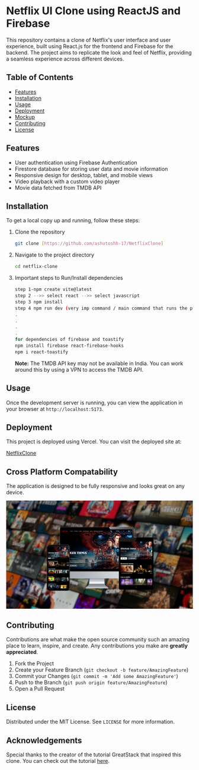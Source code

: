 # Netflix UI Clone using ReactJS and Firebase

This repository contains a clone of Netflix's user interface and user experience, built using React.js for the frontend and Firebase for the backend. The project aims to replicate the look and feel of Netflix, providing a seamless experience across different devices.

## Table of Contents
- [Features](#features)
- [Installation](#installation)
- [Usage](#usage)
- [Deployment](#deployment)
- [Mockup](#mockup)
- [Contributing](#contributing)
- [License](#license)

## Features
- User authentication using Firebase Authentication
- Firestore database for storing user data and movie information
- Responsive design for desktop, tablet, and mobile views
- Video playback with a custom video player
- Movie data fetched from TMDB API

## Installation
To get a local copy up and running, follow these steps:

1. Clone the repository
    ```sh
    git clone [https://github.com/ashutoshh-17/NetflixClone]
    ```
2. Navigate to the project directory
    ```sh
    cd netflix-clone
    ```
3. Important steps to Run/Install dependencies
    ```sh
    step 1-npm create vite@latest
    step 2 -->> select react -->> select javascript
    step 3 npm install
    step 4 npm run dev (very imp command / main command that runs the project)
    .
    .
    .
    .
    for dependencies of firebase and toastify
    npm install firebase react-firebase-hooks
    npm i react-toastify
    ```


    **Note:** The TMDB API key may not be available in India. You can work around this by using a VPN to access the TMDB API.

## Usage
Once the development server is running, you can view the application in your browser at `http://localhost:5173`.

## Deployment
This project is deployed using Vercel. You can visit the deployed site at:

[NetflixClone](https://netflix-clone-81.vercel.app/login)

## Cross Platform Compatability
The application is designed to be fully responsive and looks great on any device. 

![readme-img](https://github.com/ashutoshh-17/NetflixClone/blob/main/screenshots/readme-img.png)


## Contributing
Contributions are what make the open source community such an amazing place to learn, inspire, and create. Any contributions you make are **greatly appreciated**.

1. Fork the Project
2. Create your Feature Branch (`git checkout -b feature/AmazingFeature`)
3. Commit your Changes (`git commit -m 'Add some AmazingFeature'`)
4. Push to the Branch (`git push origin feature/AmazingFeature`)
5. Open a Pull Request

## License
Distributed under the MIT License. See `LICENSE` for more information.

## Acknowledgements
Special thanks to the creator of the tutorial GreatStack that inspired this clone. You can check out the tutorial [here](https://youtu.be/YQQD67N5pi0?si=TTsKtaUV_Cph2SF8).

